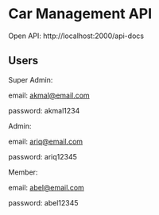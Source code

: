 # Car Management API

Open API: http://localhost:2000/api-docs

## Users

Super Admin:

  email: akmal@email.com

  password: akmal1234

Admin:
  
  email: ariq@email.com
  
  password: ariq12345

Member:
  
  email: abel@email.com
  
  password: abel12345
